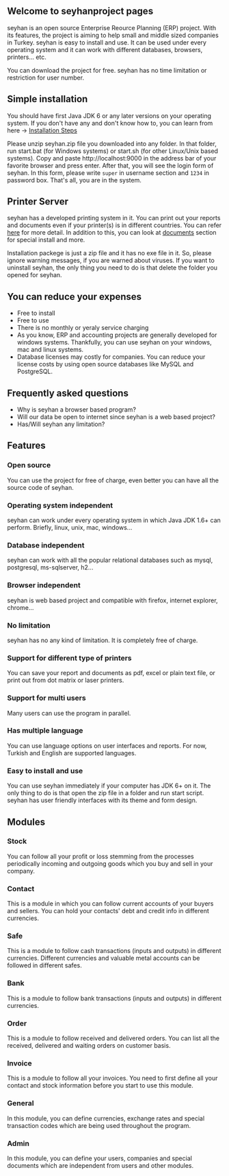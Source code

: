 ## Welcome to seyhanproject pages

seyhan is an open source Enterprise Reource Planning (ERP) project. With its features, the project is aiming to help small and middle sized companies in Turkey. seyhan is easy to install and use. It can be used under every operating system and it can work with different databases, browsers, printers... etc.

You can download the project for free. seyhan has no time limitation or restriction for user number.

## Simple installation

You should have first Java JDK 6 or any later versions on your operating system. If you don't have any and don't know how to, you can learn from here -> [Installation Steps](http://www.seyhanproject.com/docs/#/others/install)

Please unzip seyhan.zip file you downloaded into any folder. In that folder, run start.bat (for Windows systems) or start.sh (for other Linux/Unix based systems). Copy and paste http://localhost:9000 in the address bar of your favorite browser and press enter. After that, you will see the login form of seyhan. In this form, please write `super` in username section and `1234` in password box. That's all, you are in the system.

## Printer Server

seyhan has a developed printing system in it. You can print out your reports and documents even if your printer(s) is in different countries. You can refer [here](http://www.seyhanproject.com/docs/#/printing/pservice) for more detail. In addition to this, you can look at [documents](http://www.seyhanproject.com/docs) section for special install and more.

Installation packege is just a zip file and it has no exe file in it. So, please ignore warning messages, if you are warned about viruses. If you want to uninstall seyhan, the only thing you need to do is that delete the folder you opened for seyhan.

## You can reduce your expenses
* Free to install
* Free to use
* There is no monthly or yeraly service charging
* As you know, ERP and accounting projects are generally developed for windows systems. Thankfully, you can use seyhan on your windows, mac and linux systems.
* Database licenses may costly for companies. You can reduce your license costs by using open source databases like MySQL and PostgreSQL.

## Frequently asked questions
* Why is seyhan a browser based program?
* Will our data be open to internet since seyhan is a web based project?
* Has/Will seyhan any limitation?

## Features

### Open source
You can use the project for free of charge, even better you can have all the source code of seyhan.

### Operating system independent
seyhan can work under every operating system in which Java JDK 1.6+ can perform. Briefly, linux, unix, mac, windows...

### Database independent
seyhan can work with all the popular relational databases such as mysql, postgresql, ms-sqlserver, h2...

### Browser independent
seyhan is web based project and compatible with firefox, internet explorer, chrome...

### No limitation
seyhan has no any kind of limitation. It is completely free of charge.

### Support for different type of printers
You can save your report and documents as pdf, excel or plain text file, or print out from dot matrix or laser printers.

### Support for multi users
Many users can use the program in parallel.

### Has multiple language
You can use language options on user interfaces and reports. For now, Turkish and English are supported languages.

### Easy to install and use
You can use seyhan immediately if your computer has JDK 6+ on it. The only thing to do is that open the zip file in a folder and run start script. seyhan has user friendly interfaces with its theme and form design.

## Modules

### Stock
You can follow all your profit or loss stemming from the processes periodically incoming and outgoing goods which you buy and sell in your company.

### Contact
This is a module in which you can follow current accounts of your buyers and sellers. You can hold your contacts' debt and credit info in different currencies.

### Safe
This is a module to follow cash transactions (inputs and outputs) in different currencies. Different currencies and valuable metal accounts can be followed in different safes.

### Bank
This is a module to follow bank transactions (inputs and outputs) in different currencies.

### Order
This is a module to follow received and delivered orders. You can list all the received, delivered and waiting orders on customer basis.

### Invoice
This is a module to follow all your invoices. You need to first define all your contact and stock information before you start to use this module.

### General
In this module, you can define currencies, exchange rates and special transaction codes which are being used throughout the program.

### Admin
In this module, you can define your users, companies and special documents which are independent from users and other modules.

